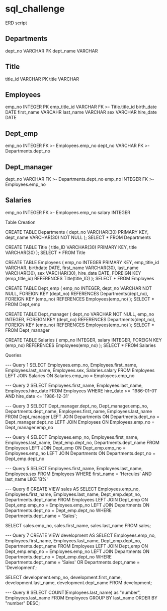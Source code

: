# sql_challenge

ERD script

Departments
-
dept_no VARCHAR PK
dept_name VARCHAR

Title
-
title_id VARCHAR PK
title VARCHAR

Employees
-
emp_no INTEGER PK 
emp_title_id VARCHAR FK >- Title.title_id
birth_date DATE
first_name VARCAHR
last_name VARCHAR
sex VARCHAR
hire_date  DATE

Dept_emp
-
emp_no INTEGER FK >- Employees.emp_no
dept_no VARCHAR FK >- Departments.dept_no

Dept_manager
-
dept_no VARCHAR FK >- Departments.dept_no
emp_no INTEGER FK >- Employees.emp_no

Salaries
-
emp_no INTEGER FK >- Employees.emp_no
salary INTEGER

Table Creation

CREATE TABLE Departments (
  dept_no VARCHAR(30) PRIMARY KEY,
  dept_name VARCHAR(30) NOT NULL
);
SELECT * FROM Departments

CREATE TABLE Title (
  title_ID VARCHAR(30) PRIMARY KEY,
  title VARCHAR(30)
);
SELECT * FROM Title

CREATE TABLE Employees (
  emp_no INTEGER PRIMARY KEY,
  emp_title_id VARCHAR,
  birthdate DATE,
  first_name VARCHAR(30),
  last_name VARCHAR(30),
  sex VARCHAR(30),
  hire_date DATE,
  FOREIGN KEY (emp_title_id) REFERENCES Title(title_ID)
);
SELECT * FROM Employees

CREATE TABLE Dept_emp (
  emp_no INTEGER,
  dept_no VARCHAR NOT NULL,
  FOREIGN KEY (dept_no) REFERENCES Departments(dept_no),
  FOREIGN KEY (emp_no) REFERENCES Employees(emp_no)
);
SELECT * FROM Dept_emp

CREATE TABLE Dept_manager (
  dept_no VARCHAR NOT NULL,
  emp_no INTEGER,
  FOREIGN KEY (dept_no) REFERENCES Departments(dept_no),
  FOREIGN KEY (emp_no) REFERENCES Employees(emp_no)
);
SELECT * FROM Dept_manager

CREATE TABLE Salaries (
  emp_no INTEGER,
  salary INTEGER,
  FOREIGN KEY (emp_no) REFERENCES Employees(emp_no)
);
SELECT * FROM Salaries

Queries

--- Query 1
SELECT Employees.emp_no, Employees.first_name, Employees.last_name, Employees.sex, Salaries.salary
FROM Employees
LEFT JOIN Salaries
ON Salaries.emp_no = Employees.emp_no

--- Query 2
SELECT Employees.first_name, Employees.last_name, Employees.hire_date
FROM Employees
WHERE hire_date >= '1986-01-01' AND hire_date <=  '1986-12-31'

--- Query 3
SELECT Dept_manager.dept_no, Dept_manager.emp_no, Departments.dept_name, Employees.first_name, Employees.last_name
FROM Dept_manager
LEFT JOIN Departments
ON Departments.dept_no = Dept_manager.dept_no
LEFT JOIN Employees
ON Employees.emp_no = Dept_manager.emp_no

--- Query 4
SELECT Employees.emp_no, Employees.first_name, Employees.last_name, Dept_emp.dept_no, Departments.dept_name
FROM Employees
LEFT JOIN Dept_emp
ON Dept_emp.emp_no = Employees.emp_no
LEFT JOIN Departments
ON Departments.dept_no = Dept_emp.dept_no

--- Query 5
SELECT Employees.first_name, Employees.last_name, Employees.sex
FROM Employees
WHERE first_name = 'Hercules' AND last_name LIKE 'B%'

--- Query 6
CREATE VIEW sales AS
SELECT Employees.emp_no, Employees.first_name, Employees.last_name, Dept_emp.dept_no, Departments.dept_name
FROM Employees
LEFT JOIN Dept_emp
ON Dept_emp.emp_no = Employees.emp_no
LEFT JOIN Departments
ON Departments.dept_no = Dept_emp.dept_no
WHERE Departments.dept_name = 'Sales';

SELECT sales.emp_no, sales.first_name, sales.last_name
FROM sales;

--- Query 7
CREATE VIEW development AS
SELECT Employees.emp_no, Employees.first_name, Employees.last_name, Dept_emp.dept_no, Departments.dept_name
FROM Employees
LEFT JOIN Dept_emp
ON Dept_emp.emp_no = Employees.emp_no
LEFT JOIN Departments
ON Departments.dept_no = Dept_emp.dept_no
WHERE Departments.dept_name = 'Sales' OR Departments.dept_name = 'Development';

SELECT development.emp_no, development.first_name, development.last_name, development.dept_name
FROM development;

--- Query 8
SELECT COUNT(Employees.last_name) as "number", Employees.last_name
FROM Employees
GROUP BY last_name
ORDER BY "number" DESC;
